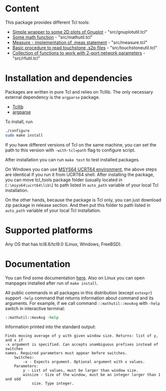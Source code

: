 # Content

This package provides different Tcl tools:
- [Simple wrapper to some 2D plots of Gnuplot](https://georgtree.github.io/tcl_tools/index-gnuplotutil.html) - "src/gnuplotutil.tcl"
- [Some math function](https://georgtree.github.io/tcl_tools/index-mathutil.html) - "src/mathutil.tcl"
- [Measure - implementation of .meas statement](https://georgtree.github.io/tcl_tools/index-measure.html) - "src/measure.tcl"
- [Basic procedure to read touchstone .s2p files](https://georgtree.github.io/tcl_tools/index-touchstoneutil.html) - "src/touchstoneutil.tcl"
- [Collection of functions to work with 2-port network parameters](https://georgtree.github.io/tcl_tools/index-rfutil.html) - "src/rfutil.tcl"

# Installation and dependencies

Packages are written in pure Tcl and relies on Tcllib. The only necessary external dependency is 
the `argparse` package.

- [Tcllib](https://www.tcl.tk/software/tcllib/)
- [argparse](https://github.com/georgtree/argparse)

To install, run 
```bash
./configure
sudo make install
```
If you have different versions of Tcl on the same machine, you can set the path to this version with `-with-tcl=path`
flag to configure script.

After installation you can run `make test` to test installed packages.

On Windows you can use [MSYS64 UCRT64 environment](https://www.msys2.org/), the above
steps are identical if you run it from UCRT64 shell. After installing the package, you can move tcl_tools package
folder (usually located in `C:\msys64\ucrt64\lib\`) to path listed in `auto_path` variable of your local Tcl
installation.

On the other hands, because the package is Tcl only, you can just download zip package in release section. And then 
put this folder to path listed in `auto_path` variable of your local Tcl installation.

# Supported platforms

Any OS that has tcl8.6/tcl9.0 (Linux, Windows, FreeBSD).

# Documentation

You can find some documentation [here](https://georgtree.github.io/tcl_tools).
Also on Linux you can open manpages installed after run of `make install`.

All public commands in all packages in this distribution (except `extexpr`) support `-help` command that returns
information about command and its arguments. For example, if we call command `::mathutil::movAvg` with `-help`
switch in interactive terminal:
```tcl
::mathutil::movAvg -help
```

Information printed into the standard output:
```text
Finds moving average of y with given window size. Returns: list of y, and x if
-x argument is specified. Can accepts unambiguous prefixes instead of switches
names. Required parameters must appear before switches.
    Switches:
        -x - Expects argument. Optional argument with x values.
    Parameters:
        y - List of values, must be larger than window size.
        winsize - Size of the window, must be an integer larger than 1 and odd
            size. Type integer.
```
